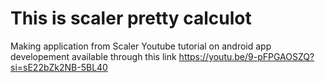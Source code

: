 # This is scaler pretty calculot
Making application from Scaler Youtube tutorial on android app developement available through this link 
https://youtu.be/9-pFPGAOSZQ?si=sE22bZk2NB-5BL40
